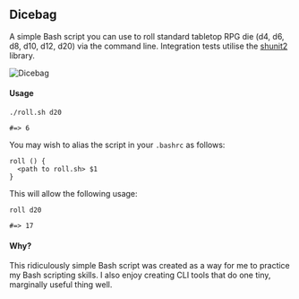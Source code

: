 ## Dicebag 

A simple Bash script you can use to roll standard tabletop RPG die (d4, d6, d8, d10, d12, d20) via the command line. Integration tests utilise the [shunit2](https://code.google.com/archive/p/shunit2/downloads) library.

![Dicebag](https://github.com/npostolovski/dicebag-bash/blob/master/dicebag.jpg)

#### Usage

```
./roll.sh d20

#=> 6
```

You may wish to alias the script in your `.bashrc` as follows:

```
roll () {
  <path to roll.sh> $1
}
```

This will allow the following usage:

```
roll d20

#=> 17
```

#### Why?

This ridiculously simple Bash script was created as a way for me to practice my Bash scripting skills. I also enjoy creating CLI tools that do one tiny, marginally useful thing well.
